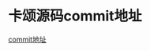 # 卡颂源码commit地址

[commit地址](https://github.com/BetaSu/big-react/commits/master/?before=9439368af726bc938052e5f38c48104daea4030e+70)

